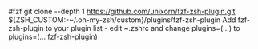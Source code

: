 #fzf
git clone --depth 1 https://github.com/unixorn/fzf-zsh-plugin.git ${ZSH_CUSTOM:-~/.oh-my-zsh/custom}/plugins/fzf-zsh-plugin
Add fzf-zsh-plugin to your plugin list - edit ~.zshrc and change plugins=(...) to plugins=(... fzf-zsh-plugin)
